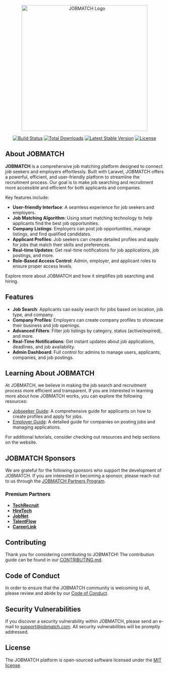 <p align="center"><a href="https://jobmatch.com" target="_blank"><img src="https://raw.githubusercontent.com/laravel/art/master/logo-lockup/5%20SVG/2%20CMYK/1%20Full%20Color/laravel-logolockup-cmyk-red.svg" width="400" alt="JOBMATCH Logo"></a></p>

<p align="center">
<a href="https://github.com/laravel/framework/actions"><img src="https://github.com/laravel/framework/workflows/tests/badge.svg" alt="Build Status"></a>
<a href="https://packagist.org/packages/laravel/framework"><img src="https://img.shields.io/packagist/dt/laravel/framework" alt="Total Downloads"></a>
<a href="https://packagist.org/packages/laravel/framework"><img src="https://img.shields.io/packagist/v/laravel/framework" alt="Latest Stable Version"></a>
<a href="https://packagist.org/packages/laravel/framework"><img src="https://img.shields.io/packagist/l/laravel/framework" alt="License"></a>
</p>

## About JOBMATCH

**JOBMATCH** is a comprehensive job matching platform designed to connect job seekers and employers effortlessly. Built with Laravel, JOBMATCH offers a powerful, efficient, and user-friendly platform to streamline the recruitment process. Our goal is to make job searching and recruitment more accessible and efficient for both applicants and companies.

Key features include:

- **User-friendly Interface**: A seamless experience for job seekers and employers.
- **Job Matching Algorithm**: Using smart matching technology to help applicants find the best job opportunities.
- **Company Listings**: Employers can post job opportunities, manage listings, and find qualified candidates.
- **Applicant Profiles**: Job seekers can create detailed profiles and apply for jobs that match their skills and preferences.
- **Real-time Updates**: Get real-time notifications for job applications, job postings, and more.
- **Role-Based Access Control**: Admin, employer, and applicant roles to ensure proper access levels.
  
Explore more about JOBMATCH and how it simplifies job searching and hiring.

## Features

- **Job Search**: Applicants can easily search for jobs based on location, job type, and company.
- **Company Profiles**: Employers can create company profiles to showcase their business and job openings.
- **Advanced Filters**: Filter job listings by category, status (active/expired), and more.
- **Real-Time Notifications**: Get instant updates about job applications, deadlines, and job availability.
- **Admin Dashboard**: Full control for admins to manage users, applicants, companies, and job postings.

## Learning About JOBMATCH

At JOBMATCH, we believe in making the job search and recruitment process more efficient and transparent. If you are interested in learning more about how JOBMATCH works, you can explore the following resources:

- [Jobseeker Guide](https://jobmatch.com/jobseeker-guide): A comprehensive guide for applicants on how to create profiles and apply for jobs.
- [Employer Guide](https://jobmatch.com/employer-guide): A detailed guide for companies on posting jobs and managing applications.

For additional tutorials, consider checking out resources and help sections on the website.

## JOBMATCH Sponsors

We are grateful for the following sponsors who support the development of JOBMATCH. If you are interested in becoming a sponsor, please reach out to us through the [JOBMATCH Partners Program](https://jobmatch.com/partners).

### Premium Partners

- **[TechRecruit](https://techrecruit.com/)**
- **[HireTech](https://hiretech.com)**
- **[JobNet](https://jobnet.com/)**
- **[TalentFlow](https://talentflow.com)**
- **[CareerLink](https://careerlink.com)**

## Contributing

Thank you for considering contributing to JOBMATCH! The contribution guide can be found in our [CONTRIBUTING.md](CONTRIBUTING.md).

## Code of Conduct

In order to ensure that the JOBMATCH community is welcoming to all, please review and abide by our [Code of Conduct](https://jobmatch.com/code-of-conduct).

## Security Vulnerabilities

If you discover a security vulnerability within JOBMATCH, please send an e-mail to [support@jobmatch.com](mailto:support@jobmatch.com). All security vulnerabilities will be promptly addressed.

## License

The JOBMATCH platform is open-sourced software licensed under the [MIT license](https://opensource.org/licenses/MIT).
